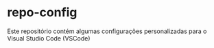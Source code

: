 # repo-config
Este repositório contém algumas configurações personalizadas para o Visual Studio Code (VSCode)
